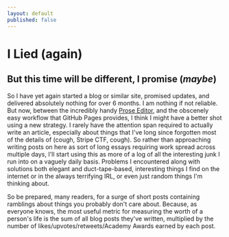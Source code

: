 ```yaml
---
layout: default
published: false
---
```


# I Lied (again)

## But this time will be different, I promise (*maybe*)

So I have yet again started a blog or similar site, promised updates, and delivered absolutely nothing for over 6 months. I am nothing if not reliable. But now, between the incredibly handy [Prose Editor](http://prose.io/about.html), and the obscenely easy workflow that GitHub Pages provides, I think I might have a better shot using a new strategy. I rarely have the attention span required to actually write an article, especially about things that I've long since forgotten most of the details of (cough, Stripe CTF, cough). So rather than approaching writing posts on here as sort of long essays requiring work spread across multiple days, I'll start using this as more of a log of all the interesting junk I run into on a vaguely daily basis. Problems I encountered along with solutions both elegant and duct-tape-based, interesting things I find on the internet or in the always terrifying IRL, or even just random things I'm thinking about. 

So be prepared, many readers, for a surge of short posts containing ramblings about things you probably don't care about. Because, as everyone knows, the most useful metric for measuring the worth of a person's life is the sum of all blog posts they've written, multiplied by the number of likes/upvotes/retweets/Academy Awards earned by each post.